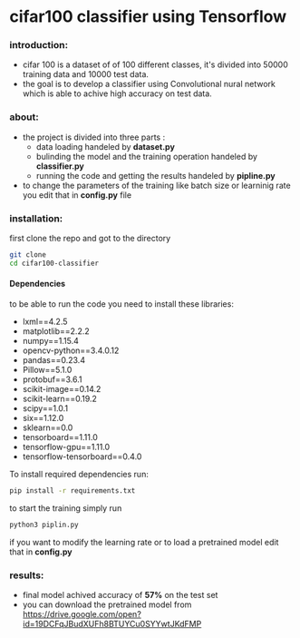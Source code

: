 # cifar100 classifier using Tensorflow
### introduction:
* cifar 100 is a dataset of  of 100 different classes, it's divided into 50000 training data and 10000 test data.
* the goal is to develop a classifier using Convolutional nural network which is able to achive high accuracy on test data.
### about:
* the project is divided into three parts :
  * data loading  handeled by **dataset.py**
  * bulinding the model and the training operation  handeled by **classifier.py**
  * running the code and getting the results handeled by **pipline.py**
* to change the parameters of the training like batch size or learninig rate you edit that in **config.py** file
### installation:
first clone the repo and got to the directory
```bash
git clone
cd cifar100-classifier
```
#### Dependencies

to be able to run the code you need to install these libraries:

* lxml==4.2.5
* matplotlib==2.2.2
* numpy==1.15.4
* opencv-python==3.4.0.12
* pandas==0.23.4
* Pillow==5.1.0
* protobuf==3.6.1
* scikit-image==0.14.2
* scikit-learn==0.19.2
* scipy==1.0.1
* six==1.12.0
* sklearn==0.0
* tensorboard==1.11.0
* tensorflow-gpu==1.11.0
* tensorflow-tensorboard==0.4.0

To install required dependencies run:
```bash
pip install -r requirements.txt
```
to start the training simply run
```bash
python3 piplin.py
```
if you want to modify the learning rate or to load a pretrained model edit that in **config.py**


### results:
* final model achived accuracy of **57%** on the test set
* you can download the pretrained model from https://drive.google.com/open?id=19DCFqJBudXUFh8BTUYCu0SYYwtJKdFMP




